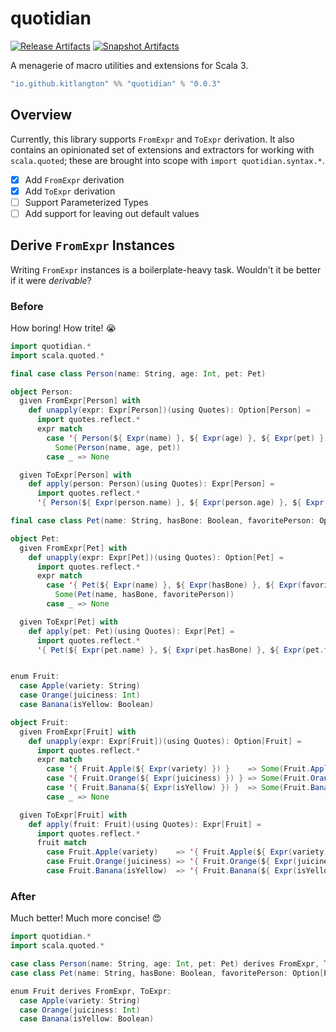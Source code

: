 # quotidian

[![Release Artifacts][Badge-SonatypeReleases]][Link-SonatypeReleases]
[![Snapshot Artifacts][Badge-SonatypeSnapshots]][Link-SonatypeSnapshots]

[Badge-SonatypeReleases]: https://img.shields.io/nexus/r/https/oss.sonatype.org/io.github.kitlangton/quotidian_3.svg "Sonatype Releases"
[Badge-SonatypeSnapshots]: https://img.shields.io/nexus/s/https/oss.sonatype.org/io.github.kitlangton/quotidian_3.svg "Sonatype Snapshots"
[Link-SonatypeSnapshots]: https://oss.sonatype.org/content/repositories/snapshots/io/github/kitlangton/quotidian_3/ "Sonatype Snapshots"
[Link-SonatypeReleases]: https://oss.sonatype.org/content/repositories/releases/io/github/kitlangton/quotidian_3/ "Sonatype Releases"

A menagerie of macro utilities and extensions for Scala 3.

```scala
"io.github.kitlangton" %% "quotidian" % "0.0.3"
```

## Overview

Currently, this library supports `FromExpr` and `ToExpr` derivation. It also contains an opinionated set of
extensions and extractors for working with `scala.quoted`; these are brought into scope with `import quotidian.syntax.*`.

- [x] Add `FromExpr` derivation
- [x] Add `ToExpr` derivation
- [ ] Support Parameterized Types
- [ ] Add support for leaving out default values

## Derive `FromExpr` Instances

Writing `FromExpr` instances is a boilerplate-heavy task. Wouldn't it be better if it were _derivable_?

### Before

How boring! How trite! 😭

```scala
import quotidian.*
import scala.quoted.*

final case class Person(name: String, age: Int, pet: Pet)

object Person:
  given FromExpr[Person] with
    def unapply(expr: Expr[Person])(using Quotes): Option[Person] =
      import quotes.reflect.*
      expr match
        case '{ Person(${ Expr(name) }, ${ Expr(age) }, ${ Expr(pet) }) } =>
          Some(Person(name, age, pet))
        case _ => None

  given ToExpr[Person] with
    def apply(person: Person)(using Quotes): Expr[Person] =
      import quotes.reflect.*
      '{ Person(${ Expr(person.name) }, ${ Expr(person.age) }, ${ Expr(person.pet) }) }

final case class Pet(name: String, hasBone: Boolean, favoritePerson: Option[Person])

object Pet:
  given FromExpr[Pet] with
    def unapply(expr: Expr[Pet])(using Quotes): Option[Pet] =
      import quotes.reflect.*
      expr match
        case '{ Pet(${ Expr(name) }, ${ Expr(hasBone) }, ${ Expr(favoritePerson) }) } =>
          Some(Pet(name, hasBone, favoritePerson))
        case _ => None

  given ToExpr[Pet] with
    def apply(pet: Pet)(using Quotes): Expr[Pet] =
      import quotes.reflect.*
      '{ Pet(${ Expr(pet.name) }, ${ Expr(pet.hasBone) }, ${ Expr(pet.favoritePerson) }) }


enum Fruit:
  case Apple(variety: String)
  case Orange(juiciness: Int)
  case Banana(isYellow: Boolean)

object Fruit:
  given FromExpr[Fruit] with
    def unapply(expr: Expr[Fruit])(using Quotes): Option[Fruit] =
      import quotes.reflect.*
      expr match
        case '{ Fruit.Apple(${ Expr(variety) }) }    => Some(Fruit.Apple(variety))
        case '{ Fruit.Orange(${ Expr(juiciness) }) } => Some(Fruit.Orange(juiciness))
        case '{ Fruit.Banana(${ Expr(isYellow) }) }  => Some(Fruit.Banana(isYellow))
        case _ => None

  given ToExpr[Fruit] with
    def apply(fruit: Fruit)(using Quotes): Expr[Fruit] =
      import quotes.reflect.*
      fruit match
        case Fruit.Apple(variety)    => '{ Fruit.Apple(${ Expr(variety) }) }
        case Fruit.Orange(juiciness) => '{ Fruit.Orange(${ Expr(juiciness) }) }
        case Fruit.Banana(isYellow)  => '{ Fruit.Banana(${ Expr(isYellow) }) }
```

### After

Much better! Much more concise! 😍

```scala
import quotidian.*
import scala.quoted.*

case class Person(name: String, age: Int, pet: Pet) derives FromExpr, ToExpr
case class Pet(name: String, hasBone: Boolean, favoritePerson: Option[Person]) derives FromExpr, ToExpr

enum Fruit derives FromExpr, ToExpr:
  case Apple(variety: String)
  case Orange(juiciness: Int)
  case Banana(isYellow: Boolean)
```



